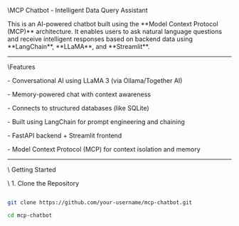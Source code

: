 \MCP Chatbot - Intelligent Data Query Assistant



This is an AI-powered chatbot built using the \*\*Model Context Protocol (MCP)\*\* architecture. It enables users to ask natural language questions and receive intelligent responses based on backend data using \*\*LangChain\*\*, \*\*LLaMA\*\*, and \*\*Streamlit\*\*.



---



\Features



\- Conversational AI using LLaMA 3 (via Ollama/Together AI)

\- Memory-powered chat with context awareness

\- Connects to structured databases (like SQLite)

\- Built using LangChain for prompt engineering and chaining

\- FastAPI backend + Streamlit frontend

\- Model Context Protocol (MCP) for context isolation and memory



---



\ Getting Started



\ 1. Clone the Repository

```bash

git clone https://github.com/your-username/mcp-chatbot.git

cd mcp-chatbot




